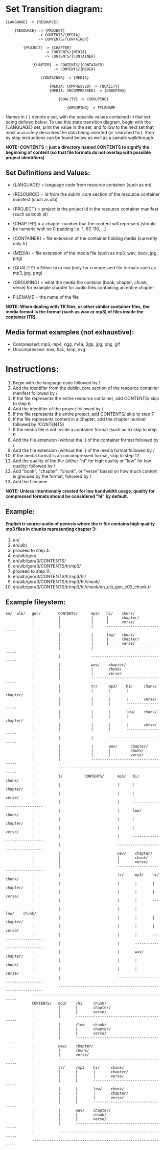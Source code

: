 # Set Transition diagram:
```
{LANGUAGE} -> {RESOURCE}

    {RESOURCE} -> {PROJECT}
               -> CONTENTS/{MEDIA}
               -> CONTENTS/{CONTAINER}

        {PROJECT} -> {CHAPTER}
                  -> CONTENTS/{MEDIA}
                  -> CONTENTS/{CONTAINER}

            {CHAPTER} -> CONTENTS/{CONTAINER}
                      -> CONTENTS/{MEDIA}

                {CONTAINER} -> {MEDIA}

                    {MEDIA: COMPRESSED} -> {QUALITY}
                    {MEDIA: UNCOMPRESSED} -> {GROUPING}

                        {QUALITY} -> {GROUPING}

                            {GROUPING} -> FILENAME
```
Names in { } denote a set, with the possible values contained in that set being defined below. To use this state transition diagram, begin with the {LANGUAGE} set, print the value in the set, and follow to the next set that most accurately describes the data being inserted (or searched for). Step by step instructions can be found below as well as a sample walkthrough.

**NOTE: CONTENTS = just a directory named CONTENTS to signify the beginning of content (so that file formats do not overlap with possible project identifiers)**

## Set Definitions and Values:
 - {LANGUAGE} = language code from resource container (such as en)

 - {RESOURCE} = id from the dublin_core section of the resource container manifest (such as ulb)

 - {PROJECT} = project is the project id in the resource container manifest (such as book id)

 - {CHAPTER} = a chapter number that the content will represent (should be numeric with no 0 padding i.e. 1, 67, 110, ...)

 - {CONTAINER} = file extension of the container holding media (currently only tr)

 - {MEDIA} = file extension of the media file (such as mp3, wav, docx, jpg, png) 

 - {QUALITY} = Either hi or low (only for compressed file formats such as mp3, jpg, png)

 - {GROUPING} = what the media file contains (book, chapter, chunk, verse) for example chapter for audio files containing an entire chapter

 - FILENAME = the name of the file

**NOTE: When dealing with TR files, or other similar container files, the media format is the format (such as wav or mp3) of files inside the container (TR).**

## Media format examples (not exhaustive):
 - Compressed: mp3, mp4, ogg, m4a, 3gp, jpg, png, gif
 - Uncompressed: wav, flac, bmp, svg

# Instructions:
1. Begin with the language code followed by /
2. Add the identifier from the dublin_core section of the resource container manifest followed by /
3. If the file represents the entire resource container, add CONTENTS/ skip to step 6.
4. Add the identifier of the project followed by /
5. If the file represents the entire project, add CONTENTS/ skip to step 7.
6. If the file represents content in a chapter, add the chapter number followed by /CONTENTS/
7. If the media file is not inside a container format (such as tr) skip to step 9.
8. Add the file extension (without the .) of the container format followed by /
9. Add the file extension (without the .) of the media format followed by /
10. If the media format is an uncompressed format, skip to step 12.
11. Add the quality of the file (either "hi" for high quality or "low" for low quality) followed by /
12. Add "book", "chapter", "chunk", or "verse" based on how much content is grouped by the format, followed by /
13. Add the filename

**NOTE: Unless intentionally created for low bandwidth usage, quality for compressed formats should be considered "hi" by default.**

## Example:
#### English tr source audio of genesis where the tr file contains high quality mp3 files in chunks representing chapter 3:

1. en/
2. en/ulb/
3. proceed to step 4.
4. en/ulb/gen/
5. en/ulb/gen/3/CONTENTS/
6. en/ulb/gen/3/CONTENTS/tr/mp3/
7. proceed to step 11.
8. en/ulb/gen/3/CONTENTS/tr/mp3/hi/
9. en/ulb/gen/3/CONTENTS/tr/mp3/hi/chunk/
10. en/ulb/gen/3/CONTENTS/tr/mp3/hi/chunk/en_ulb_gen_c03_chunk.tr

## Example fileystem:
```
en/  ulb/   gen/        CONTENTS/      mp3/   hi/    chunk/      
            |           |              |      |      chapter/
            |           |              |      |      verse/
            |           |              |      -----------------------------       
            |           |              |      low/   chunk/
            |           |              |      |      chapter/
            |           |              |      |      verse/
            |           |              |      -----------------------------
            |           |              ------------------------------------   
            |           |              wav/    chapter/
            |           |              |       chunk/
            |           |              |       verse/
            |           |              ------------------------------------   
            |           |              tr/     mp3/    hi/     chunk/      
            |           |              |       |       |       chapter/
            |           |              |       |       |       verse/            
            |           |              |       |       --------------------
            |           |              |       |       low/    chunk/
            |           |              |       |       |       chapter/
            |           |              |       |       |       verse/
            |           |              |       |       --------------------
            |           |              |       ----------------------------
            |           |              |       wav/      chapter/
            |           |              |       |         chunk/
            |           |              |       |         verse/
            |           |              ------------------------------------
            |           ---------------------------------------------------
            |           1/          CONTENTS/      mp3/   hi/    chunk/      
            |           |                          |      |      chapter/
            |           |                          |      |      verse/
            |           |                          |      -----------------------------       
            |           |                          |      low/   chunk/
            |           |                          |      |      chapter/
            |           |                          |      |      verse/
            |           |                          |      -----------------------------
            |           |                          ------------------------------------   
            |           |                          wav/    chapter/
            |           |                          |       chunk/
            |           |                          |       verse/
            |           |                          ------------------------------------   
            |           |                          tr/     mp3/    hi/     chunk/      
            |           |                          |       |       |       chapter/
            |           |                          |       |       |       verse/            
            |           |                          |       |       --------------------
            |           |                          |       |       low/    chunk/
            |           |                          |       |       |       chapter/
            |           |                          |       |       |       verse/
            |           |                          |       |       --------------------
            |           |                          |       ----------------------------
            |           |                          |       wav/      chapter/
            |           |                          |       |         chunk/
            |           |                          |       |         verse/
            |           |                          ------------------------------------
            |           ---------------------------------------------------------------
            ---------------------------------------------------------------
            CONTENTS/   mp3/    /hi     chunk/      
            |           |       |       chapter/
            |           |       |       verse/
            |           |       -------------------------------------------
            |           |       /low    chunk/
            |           |       |       chapter/
            |           |       |       verse/
            |           |       -------------------------------------------
            |           wav/    chapter/
            |           |       chunk/
            |           |       verse/
            |           ---------------------------------------------------
            |           tr/     /mp3    hi/     chunk/      
            |           |       |       |       chapter/
            |           |       |       |       verse/
            |           |       |       -----------------------------------
            |           |       |       low/    chunk/
            |           |       |       |       chapter/
            |           |       |       |       verse/
            |           |       |       -----------------------------------
            |           |       wav/    chapter/
            |           |       |       chunk/
            |           |       |       verse/
            |           |       -------------------------------------------
            |           ---------------------------------------------------
            ---------------------------------------------------------------
```
